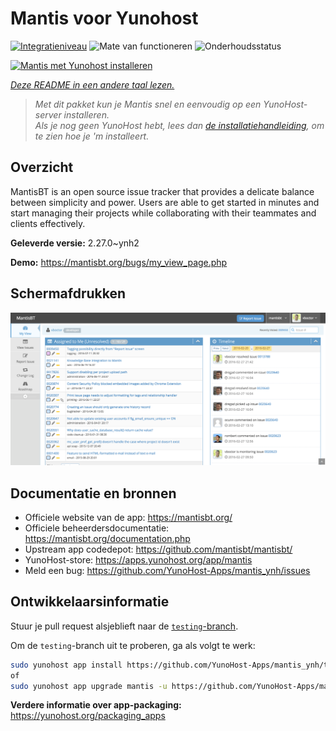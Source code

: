 <!--
NB: Deze README is automatisch gegenereerd door <https://github.com/YunoHost/apps/tree/master/tools/readme_generator>
Hij mag NIET handmatig aangepast worden.
-->

# Mantis voor Yunohost

[![Integratieniveau](https://apps.yunohost.org/badge/integration/mantis)](https://ci-apps.yunohost.org/ci/apps/mantis/)
![Mate van functioneren](https://apps.yunohost.org/badge/state/mantis)
![Onderhoudsstatus](https://apps.yunohost.org/badge/maintained/mantis)

[![Mantis met Yunohost installeren](https://install-app.yunohost.org/install-with-yunohost.svg)](https://install-app.yunohost.org/?app=mantis)

*[Deze README in een andere taal lezen.](./ALL_README.md)*

> *Met dit pakket kun je Mantis snel en eenvoudig op een YunoHost-server installeren.*  
> *Als je nog geen YunoHost hebt, lees dan [de installatiehandleiding](https://yunohost.org/install), om te zien hoe je 'm installeert.*

## Overzicht

MantisBT is an open source issue tracker that provides a delicate balance between simplicity and power. Users are able to get started in minutes and start managing their projects while collaborating with their teammates and clients effectively.


**Geleverde versie:** 2.27.0~ynh2

**Demo:** <https://mantisbt.org/bugs/my_view_page.php>

## Schermafdrukken

![Schermafdrukken van Mantis](./doc/screenshots/modern_my_view.png)

## Documentatie en bronnen

- Officiele website van de app: <https://mantisbt.org/>
- Officiele beheerdersdocumentatie: <https://mantisbt.org/documentation.php>
- Upstream app codedepot: <https://github.com/mantisbt/mantisbt/>
- YunoHost-store: <https://apps.yunohost.org/app/mantis>
- Meld een bug: <https://github.com/YunoHost-Apps/mantis_ynh/issues>

## Ontwikkelaarsinformatie

Stuur je pull request alsjeblieft naar de [`testing`-branch](https://github.com/YunoHost-Apps/mantis_ynh/tree/testing).

Om de `testing`-branch uit te proberen, ga als volgt te werk:

```bash
sudo yunohost app install https://github.com/YunoHost-Apps/mantis_ynh/tree/testing --debug
of
sudo yunohost app upgrade mantis -u https://github.com/YunoHost-Apps/mantis_ynh/tree/testing --debug
```

**Verdere informatie over app-packaging:** <https://yunohost.org/packaging_apps>
